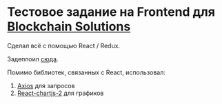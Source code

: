 # Тестовое задание на Frontend для [Blockchain Solutions](http://bs.world)

Сделал всё с помощью React / Redux.

Задеплоил [сюда](https://maabadot.github.io/blockchain-solutions-test/).

Помимо библиотек, связанных с React, использовал:
1. [Axios](https://github.com/axios/axios) для запросов
2. [React-chartjs-2](https://github.com/reactchartjs/react-chartjs-2) для графиков